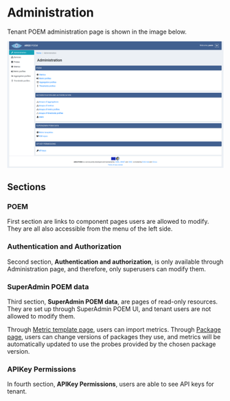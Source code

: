 # Administration

Tenant POEM administration page is shown in the image below.

![Tenant Administration](figures/tenant_administration.png)

## Sections

### POEM

First section are links to component pages users are allowed to modify. They are all also accessible from the menu of the left side.

### Authentication and Authorization

Second section, **Authentication and authorization**, is only available through Administration page, and therefore, only superusers can modify them.

### SuperAdmin POEM data

Third section, **SuperAdmin POEM data**, are pages of read-only resources. They are set up through SuperAdmin POEM UI, and tenant users are not allowed to modify them. 

Through [Metric template page](tenant_metric_templates.md), users can import metrics. Through [Package page](tenant_packages.md), users can change versions of packages they use, and metrics will be automatically updated to use the probes provided by the chosen package version.

### APIKey Permissions

In fourth section, **APIKey Permissions**, users are able to see API keys for tenant.
